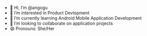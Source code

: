 - 👋 Hi, I’m @angogu
- 👀 I’m interested in Product Devlopment
- 🌱 I’m currently learning Android Mobile Application Development
- 💞️ I’m looking to collaborate on application projects
- 😄 Pronouns: She/Her
<!---
angogu/angogu is a ✨ special ✨ repository because its `README.md` (this file) appears on your GitHub profile.
You can click the Preview link to take a look at your changes.
--->
